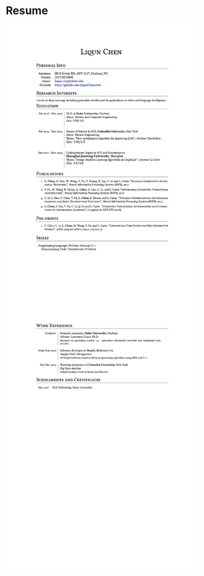 # Resume
![alt text](https://raw.githubusercontent.com/LiqunChen0606/Resume/master/fig/cv1.jpg)
![alt text](https://raw.githubusercontent.com/LiqunChen0606/Resume/master/fig/cv2.jpg)
